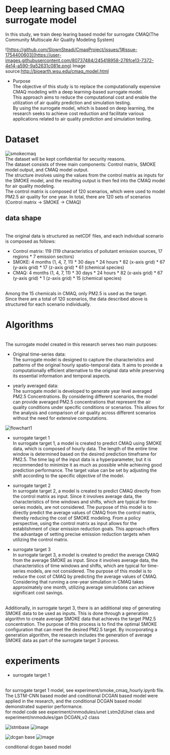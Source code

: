 # Deep learning based CMAQ surrogate model

In this study, we train deep learing based model for surrogate CMAQ(The Community Multiscale Air Quality Modeling System)

![https://github.com/SlownSteadi/CmaqProject/issues/1#issue-1754400603](https://user-images.githubusercontent.com/80737484/245418958-276fce13-7372-4e14-a590-9a52631c081e.png)
Image source:http://bioearth.wsu.edu/cmaq_model.html


* Purpose
<br> The objective of this study is to replace the computationally expensive CMAQ modeling with a deep learning-based surrogate model. 
<br> This approach aims to reduce the computational cost and enable the utilization of air quality prediction and simulation testing. 
<br> By using the surrogate model, which is based on deep learning, the research seeks to achieve cost reduction and facilitate various applications related to air quality prediction and simulation testing.

# Dataset

![smokecmaq](https://github.com/SlownSteadi/CmaqProject/assets/80737484/7f92388f-2881-4648-8cf4-70edb889f262)
<br>The dataset will be kept confidential for security reasons.
<br>The dataset consists of three main components: Control matrix, SMOKE model output, and CMAQ model output.
<br>The structure involves using the values from the control matrix as inputs for the SMOKE model, and the resulting output is then fed into the CMAQ model for air quality modeling.
<br>The control matrix is composed of 120 scenarios, which were used to model PM2.5 air quality for one year.
In total, there are 120 sets of scenarios (Control matrix -> SMOKE -> CMAQ)

## data shape

<br>The original data is structured as netCDF files, and each individual scenario is composed as follows:

* Control matrix: 119 (119 characteristics of pollutant emission sources, 17 regions * 7 emission sectors)
* SMOKE: 4 months (1, 4, 7, 11) * 30 days * 24 hours * 82 (x-axis grid) * 67 (y-axis grid) * 17 (z-axis grid) * 61 (chemical species)
* CMAQ: 4 months (1, 4, 7, 11) * 30 days * 24 hours * 82 (x-axis grid) * 67 (y-axis grid) * 1 (z-axis grid) * 15 (chemical species)

<br>Among the 15 chemicals in CMAQ, only PM2.5 is used as the target.
<br>Since there are a total of 120 scenarios, the data described above is structured for each scenario individually.

# Algorithms
<br> The surrogate model created in this research serves two main purposes:


* Original time-series data:
<br> The surrogate model is designed to capture the characteristics and patterns of the original hourly spatio-temporal data. It aims to provide a computationally efficient alternative to the original data while preserving its essential information and temporal aspects.

* yearly averaged data: 
<br> The surrogate model is developed to generate year level averaged PM2.5 Concentrations. By considering different scenarios, the model can provide averaged PM2.5 concentrations that represent the air quality conditions under specific conditions or scenarios. This allows for the analysis and comparison of air quality across different scenarios without the need for extensive computations.

![flowchart1](https://github.com/SlownSteadi/CmaqProject/assets/80737484/f1d10e9e-9528-42fe-acc5-32e648c65506)

* surrogate target 1
<br> In surrogate target 1, a model is created to predict CMAQ using SMOKE data, which is composed of hourly data. The length of the entire time window is determined based on the desired prediction timeframe for PM2.5. The time lag of the input data is a hyperparameter, but it is recommended to minimize it as much as possible while achieving good prediction performance. The target value can be set by adjusting the shift according to the specific objective of the model.

* surrogate target 2
<br> In surrogate target 2, a model is created to predict CMAQ directly from the control matrix as input. Since it involves average data, the characteristics of time windows and shifts, which are typical for time-series models, are not considered. The purpose of this model is to directly predict the average values of CMAQ from the control matrix, thereby reducing the cost of SMOKE modeling. From a policy perspective, using the control matrix as input allows for the establishment of clear emission reduction goals. This approach offers the advantage of setting precise emission reduction targets when utilizing the control matrix.

* surrogate target 3
<br> In surrogate target 3, a model is created to predict the average CMAQ from the average SMOKE as input. Since it involves average data, the characteristics of time windows and shifts, which are typical for time-series models, are not considered. The purpose of this model is to reduce the cost of CMAQ by predicting the average values of CMAQ. Considering that running a one-year simulation in CMAQ takes approximately one month, utilizing average simulations can achieve significant cost savings.

<br> Additionally, in surrogate target 3, there is an additional step of generating SMOKE data to be used as inputs. This is done through a generation algorithm to create average SMOKE data that achieves the target PM2.5 concentration. The purpose of this process is to find the optimal SMOKE configuration that can meet the desired PM2.5 target. By incorporating a generation algorithm, the research includes the generation of average SMOKE data as part of the surrogate target 3 process.

# experiments

* surrogate target 1

<br> for surrogate target 1 model, see experiment/smoke_cmaq_hourly.ipynb file.
<br> The LSTM-CNN based model and conditional DCGAN based model were applied in the research, and the conditional DCGAN based model demonstrated superior performance.
<br> for model code see experiment/nnmodules/unet Lstm2dUnet class and experiment/nnmodules/gan DCGAN_v2 class

![lstmbase](https://github.com/SlownSteadi/CmaqProject/assets/80737484/922cdf01-7c86-4c2a-83b2-b76d166e3659)
![image](https://github.com/SlownSteadi/CmaqProject/assets/80737484/73f18c23-9a91-4b5f-976d-921a7f687a35)


![dcgan base](https://github.com/SlownSteadi/CmaqProject/assets/80737484/24953440-587e-430f-8133-0fcfbbd990ec)
![image](https://github.com/SlownSteadi/CmaqProject/assets/80737484/1bb7111d-c161-4639-a7a2-bc52247843b7)

conditional dcgan based model 





